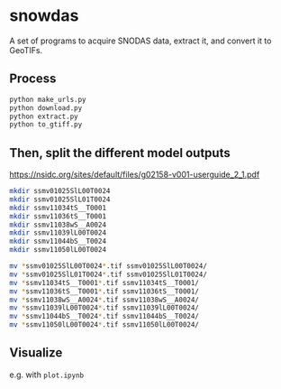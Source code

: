 # snowdas
A set of programs to acquire SNODAS data, extract it, and convert it to GeoTIFs.

## Process
```bash
python make_urls.py
python download.py
python extract.py
python to_gtiff.py
```

## Then, split the different model outputs
https://nsidc.org/sites/default/files/g02158-v001-userguide_2_1.pdf


```bash
mkdir ssmv01025SlL00T0024
mkdir ssmv01025SlL01T0024
mkdir ssmv11034tS__T0001
mkdir ssmv11036tS__T0001
mkdir ssmv11038wS__A0024
mkdir ssmv11039lL00T0024
mkdir ssmv11044bS__T0024
mkdir ssmv11050lL00T0024
```

```bash
mv *ssmv01025SlL00T0024*.tif ssmv01025SlL00T0024/
mv *ssmv01025SlL01T0024*.tif ssmv01025SlL01T0024/
mv *ssmv11034tS__T0001*.tif ssmv11034tS__T0001/
mv *ssmv11036tS__T0001*.tif ssmv11036tS__T0001/
mv *ssmv11038wS__A0024*.tif ssmv11038wS__A0024/
mv *ssmv11039lL00T0024*.tif ssmv11039lL00T0024/
mv *ssmv11044bS__T0024*.tif ssmv11044bS__T0024/
mv *ssmv11050lL00T0024*.tif ssmv11050lL00T0024/
```

## Visualize 
e.g. with `plot.ipynb`